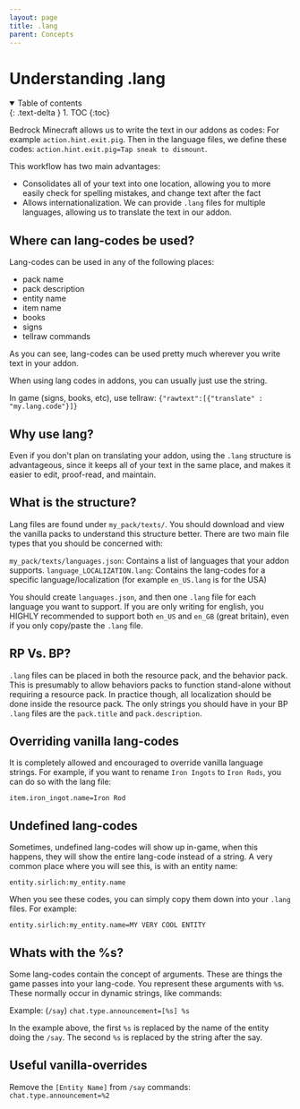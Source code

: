 ```yaml
---
layout: page
title: .lang
parent: Concepts
---
```


# Understanding .lang 

<details id="toc" open markdown="block">
  <summary>
    Table of contents
  </summary>
  {: .text-delta }
1. TOC
{:toc}
</details>

Bedrock Minecraft allows us to write the text in our addons as codes: For example `action.hint.exit.pig`. Then in the language files, we define these codes: `action.hint.exit.pig=Tap sneak to dismount`.

This workflow has two main advantages:
 - Consolidates all of your text into one location, allowing you to more easily check for spelling mistakes, and change text after the fact
 - Allows internationalization. We can provide `.lang` files for multiple languages, allowing us to translate the text in our addon.

## Where can lang-codes be used? 

Lang-codes can be used in any of the following places:
 - pack name
 - pack description
 - entity name
 - item name
 - books
 - signs
 - tellraw commands

As you can see, lang-codes can be used pretty much wherever you write text in your addon.

When using lang codes in addons, you can usually just use the string.

In game (signs, books, etc), use tellraw: `{"rawtext":[{"translate" : "my.lang.code"}]}`

## Why use lang?

Even if you don't plan on translating your addon, using the `.lang` structure is advantageous, since it keeps all of your text in the same place, and makes it easier to edit, proof-read, and maintain.

## What is the structure?

Lang files are found under `my_pack/texts/`. You should download and view the vanilla packs to understand this structure better. There are two main file types that you should be concerned with:

`my_pack/texts/languages.json`: Contains a list of languages that your addon supports.
`language_LOCALIZATION.lang`: Contains the lang-codes for a specific language/localization (for example `en_US.lang` is for the USA)

You should create `languages.json`, and then one `.lang` file for each language you want to support. If you are only writing for english, you HIGHLY recommended to support both `en_US` and `en_GB` (great britain), even if you only copy/paste the `.lang` file.

## RP Vs. BP?

`.lang` files can be placed in both the resource pack, and the behavior pack. This is presumably to allow behaviors packs to function stand-alone without requiring a resource pack. In practice though, all localization should be done inside the resource pack. The only strings you should have in your BP `.lang` files are the `pack.title` and `pack.description`.

## Overriding vanilla lang-codes

It is completely allowed and encouraged to override vanilla language strings. For example, if you want to rename `Iron Ingots` to `Iron Rods`, you can do so with the lang file:

`item.iron_ingot.name=Iron Rod`

## Undefined lang-codes

Sometimes, undefined lang-codes will show up in-game, when this happens, they will show the entire lang-code instead of a string. A very common place where you will see this, is with an entity name:

`entity.sirlich:my_entity.name`

When you see these codes, you can simply copy them down into your `.lang` files. For example:

`entity.sirlich:my_entity.name=MY VERY COOL ENTITY`

## Whats with the %s?

Some lang-codes contain the concept of arguments. These are things the game passes into your lang-code. You represent these arguments with `%`s. These normally occur in dynamic strings, like commands:

Example: (`/say`)
`chat.type.announcement=[%s] %s`

In the example above, the first `%s` is replaced by the name of the entity doing the `/say`. The second `%s` is replaced by the string after the say.

## Useful vanilla-overrides

Remove the `[Entity Name]` from `/say` commands: `chat.type.announcement=%2` 
